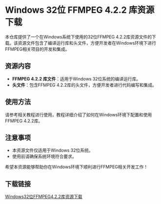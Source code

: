 # Windows 32位 FFMPEG 4.2.2 库资源下载

本仓库提供了一个在Windows系统下使用的32位FFMPEG 4.2.2库资源文件的下载。该资源文件包含了编译运行库和头文件，方便开发者在Windows环境下进行FFMPEG相关项目的开发和集成。

## 资源内容

- **FFMPEG 4.2.2 库文件**：适用于Windows 32位系统的编译运行库。
- **头文件**：包含FFMPEG 4.2.2库的头文件，方便开发者进行代码编写和集成。

## 使用方法

请参考相关教程进行使用，教程详细介绍了如何在Windows环境下配置和使用FFMPEG 4.2.2库。

## 注意事项

- 本资源文件仅适用于Windows 32位系统。
- 使用前请确保系统环境符合要求。

希望本资源能够帮助你在Windows环境下顺利进行FFMPEG相关开发工作！

## 下载链接

[Windows32位FFMPEG4.2.2库资源下载](https://pan.quark.cn/s/99eb2578baa3)